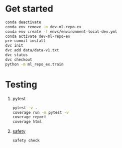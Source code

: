 # Get started
```bash
conda deactivate
conda env remove -n dev-ml-repo-ex
conda env create -f envs/environment-local-dev.yml
conda activate dev-ml-repo-ex
pre-commit install
dvc init
dvc add data/data-v1.txt
dvc status
dvc checkout
python -m ml_repo_ex.train
```

# Testing
1. pytest
    ```bash
    pytest -v .
    coverage run -m pytest -v
    coverage report
    coverage html
    ```
2. [safety](https://github.com/pyupio/safety)
    ```bash
    safety check
    ```
